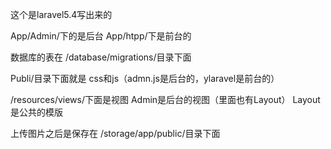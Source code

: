 这个是laravel5.4写出来的

App/Admin/下的是后台
App/htpp/下是前台的

数据库的表在 /database/migrations/目录下面

Publi/目录下面就是 css和js（admn.js是后台的，ylaravel是前台的）

/resources/views/下面是视图
Admin是后台的视图（里面也有Layout）
Layout是公共的模版

上传图片之后是保存在
/storage/app/public/目录下面

